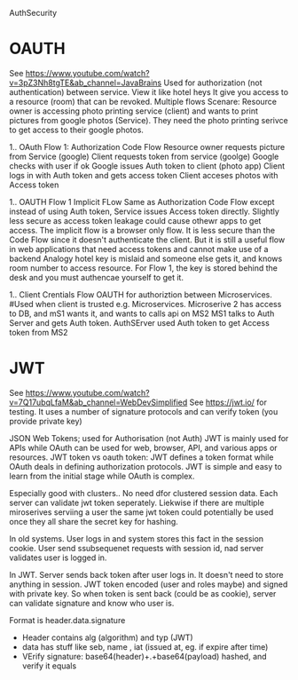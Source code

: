 AuthSecurity

# OAUTH
See https://www.youtube.com/watch?v=3pZ3Nh8tgTE&ab_channel=JavaBrains 
Used for authorization (not authentication) between service.
View it like hotel heys
It give you access to a resource (room) that can be revoked.
Multiple flows
Scenare: Resource owner is accessing photo printing service (client) and wants to print pictures from google photos (Service). They need the photo printing serivce to get access to their google photos.


1.. OAuth Flow 1: Authorization Code Flow
Resource owner requests picture from Service (google)
Client requests token from service (goolge)
Google checks with user if ok
Google issues Auth token to client (photo app)
Client logs in with Auth token and gets access token
Client acceses photos with Access token

1.. OAUTH Flow 1 Implicit FLow
Same as Authorization Code Flow except instead of using Auth token, Service issues Access token directly.
Slightly less secure as access token leakage could cause othewr apps to get access.
The implicit flow is a browser only flow. It is less secure than the Code Flow since it doesn't authenticate the client. But it is still a useful flow in web applications that need access tokens and cannot make use of a backend
Analogy hotel key is mislaid and someone else gets it, and knows room number to access resource. For Flow 1, the key is stored behind the desk and you must authencae yourself to get it.

1.. Client Crentials Flow
OAUTH for authoriztion between Microservices.
#Used when client is trusted e.g. Microservices. 
Microserive 2 has access to DB, and mS1 wants it, and wants to calls api on MS2
MS1 talks to Auth Server and gets Auth token.
AuthSErver used Auth token to get Access token from MS2

# JWT
See https://www.youtube.com/watch?v=7Q17ubqLfaM&ab_channel=WebDevSimplified
See https://jwt.io/ for testing. It uses a number of signature protocols and can verify token (you provide private key)

JSON Web Tokens; used for Authorisation (not Auth)
JWT is mainly used for APIs while OAuth can be used for web, browser, API, and various apps or resources. JWT token vs oauth token: JWT defines a token format while OAuth deals in defining authorization protocols. JWT is simple and easy to learn from the initial stage while OAuth is complex.

Especially good with clusters.. No need dfor clustered session data. Each server can validate jwt token seperately.
Liekwise if there are multiple miroserives serviing a user the same jwt token could potentially be used once they all share the secret key for hashing.

In old systems. User logs in and system stores this fact in the session cookie. User send ssubsequenet requests with session id, nad server validates user is logged in.

In JWT. Server sends back token after user logs in. It doesn't need to store anything in session. JWT token encoded (user and roles maybe) and  signed with private key. So when token is sent back (could be as cookie), server can validate signature and know who user is.

Format is header.data.signature
* Header contains alg (algorithm) and typ (JWT)
* data has stuff like seb, name , iat (issued at, eg. if expire after time) 
* VErify signature: 
base64(header)+.+base64(payload) hashed, and verify it equals <secret>